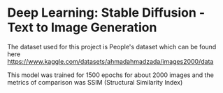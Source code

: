 # Deep Learning: Stable Diffusion - Text to Image Generation
The dataset used for this project is People's dataset which can be found here https://www.kaggle.com/datasets/ahmadahmadzada/images2000/data

This model was trained for 1500 epochs for about 2000 images and the metrics of comparison was SSIM (Structural Similarity Index) 
